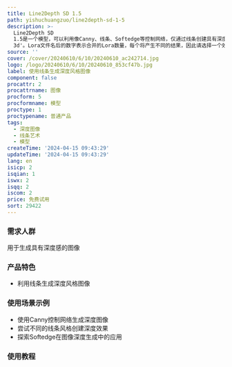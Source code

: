 ```yaml
---
title: Line2Depth SD 1.5
path: yishuchuangzuo/line2depth-sd-1-5
description: >-
  Line2Depth SD
  1.5是一个模型，可以利用像Canny、线条、Softedge等控制网络，仅通过线条创建具有深度感的图像。在提示中添加'depth,
  3d'。Lora文件名后的数字表示合并的Lora数量，每个将产生不同的结果，因此请选择一个效果较好的。
source: ''
cover: /cover/20240610/6/10/20240610_ac242714.jpg
logo: /logo/20240610/6/10/20240610_853cf47b.jpg
label: 使用线条生成深度风格图像
component: false
procattr: 2
procattrname: 图像
procform: 5
procformname: 模型
proctype: 1
proctypename: 普通产品
tags:
  - 深度图像
  - 线条艺术
  - 模型
createTime: '2024-04-15 09:43:29'
updateTime: '2024-04-15 09:43:29'
lang: en
isicp: 2
isqian: 1
iswx: 2
isqq: 2
iscom: 2
price: 免费试用
sort: 29422
---
```




### 需求人群
用于生成具有深度感的图像

### 产品特色
* 利用线条生成深度风格图像

### 使用场景示例
* 使用Canny控制网络生成深度图像
* 尝试不同的线条风格创建深度效果
* 探索Softedge在图像深度生成中的应用

### 使用教程


  
